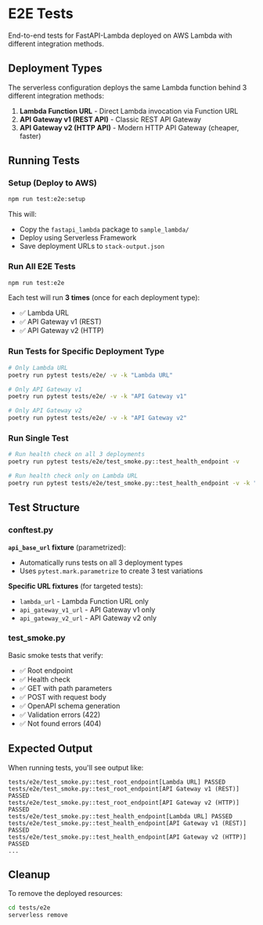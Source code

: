 # E2E Tests

End-to-end tests for FastAPI-Lambda deployed on AWS Lambda with different integration methods.

## Deployment Types

The serverless configuration deploys the same Lambda function behind 3 different integration methods:

1. **Lambda Function URL** - Direct Lambda invocation via Function URL
2. **API Gateway v1 (REST API)** - Classic REST API Gateway
3. **API Gateway v2 (HTTP API)** - Modern HTTP API Gateway (cheaper, faster)

## Running Tests

### Setup (Deploy to AWS)
```bash
npm run test:e2e:setup
```

This will:
- Copy the `fastapi_lambda` package to `sample_lambda/`
- Deploy using Serverless Framework
- Save deployment URLs to `stack-output.json`

### Run All E2E Tests
```bash
npm run test:e2e
```

Each test will run **3 times** (once for each deployment type):
- ✅ Lambda URL
- ✅ API Gateway v1 (REST)
- ✅ API Gateway v2 (HTTP)

### Run Tests for Specific Deployment Type

```bash
# Only Lambda URL
poetry run pytest tests/e2e/ -v -k "Lambda URL"

# Only API Gateway v1
poetry run pytest tests/e2e/ -v -k "API Gateway v1"

# Only API Gateway v2
poetry run pytest tests/e2e/ -v -k "API Gateway v2"
```

### Run Single Test

```bash
# Run health check on all 3 deployments
poetry run pytest tests/e2e/test_smoke.py::test_health_endpoint -v

# Run health check only on Lambda URL
poetry run pytest tests/e2e/test_smoke.py::test_health_endpoint -v -k "Lambda URL"
```

## Test Structure

### conftest.py

**`api_base_url` fixture** (parametrized):
- Automatically runs tests on all 3 deployment types
- Uses `pytest.mark.parametrize` to create 3 test variations

**Specific URL fixtures** (for targeted tests):
- `lambda_url` - Lambda Function URL only
- `api_gateway_v1_url` - API Gateway v1 only
- `api_gateway_v2_url` - API Gateway v2 only

### test_smoke.py

Basic smoke tests that verify:
- ✅ Root endpoint
- ✅ Health check
- ✅ GET with path parameters
- ✅ POST with request body
- ✅ OpenAPI schema generation
- ✅ Validation errors (422)
- ✅ Not found errors (404)

## Expected Output

When running tests, you'll see output like:

```
tests/e2e/test_smoke.py::test_root_endpoint[Lambda URL] PASSED
tests/e2e/test_smoke.py::test_root_endpoint[API Gateway v1 (REST)] PASSED
tests/e2e/test_smoke.py::test_root_endpoint[API Gateway v2 (HTTP)] PASSED
tests/e2e/test_smoke.py::test_health_endpoint[Lambda URL] PASSED
tests/e2e/test_smoke.py::test_health_endpoint[API Gateway v1 (REST)] PASSED
tests/e2e/test_smoke.py::test_health_endpoint[API Gateway v2 (HTTP)] PASSED
...
```

## Cleanup

To remove the deployed resources:

```bash
cd tests/e2e
serverless remove
```
